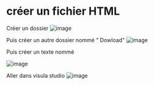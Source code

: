 # créer un fichier HTML 


Créer un dossier 
![image](https://github.com/user-attachments/assets/051d990a-494e-44e9-b594-64603d31ab32)

Puis créer un autre dossier nommé " Dowload" 
![image](https://github.com/user-attachments/assets/95bebcf5-1aea-48ea-9228-dcebb4fb61de)




Puis créer un texte nommé 

![image](https://github.com/user-attachments/assets/354a4809-40c3-41b1-af81-194dcb8777c5)


Aller dans visula studio 
![image](https://github.com/user-attachments/assets/173f048f-0aee-4860-bcf3-eb0868dc98ea)


